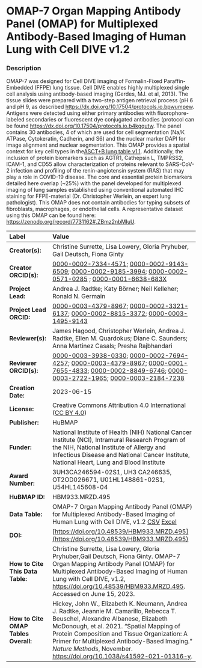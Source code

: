 # OMAP-7 Organ Mapping Antibody Panel (OMAP) for Multiplexed Antibody-Based Imaging of Human Lung with Cell DIVE v1.2

### Description
OMAP-7 was designed for Cell DIVE imaging of Formalin-Fixed Paraffin-Embedded (FFPE) lung tissue. Cell DIVE enables highly multiplexed single cell analysis using antibody-based imaging (Gerdes, MJ. et al, 2013). The tissue slides were prepared with a two-step antigen retrieval process (pH 6 and pH 9, as described https://dx.doi.org/10.17504/protocols.io.bpwumpew. Antigens were detected using either primary antibodies with fluorophore-labeled secondaries or fluorescent dye conjugated antibodies (protocol can be found https://dx.doi.org/10.17504/protocols.io.b4kgqutw. The panel contains 30 antibodies, 4 of which are used for cell segmentation (Na/K ATPase, Cytokeratin, Cadherin, and S6) and the nuclear marker DAPI for image alignment and nuclear segmentation. This OMAP provides a spatial context for key cell types in the[ASCT+B lung table v1.1](https://doi.org/10.48539/HBM323.SGDF.945).   Additionally, the inclusion of protein biomarkers such as AGTR1, Cathepsin L, TMPRSS2, ICAM-1, and CD55 allow characterization of proteins relevant to SARS-CoV-2 infection and profiling of the renin-angiotensin system (RAS) that may play a role in COVID-19 disease. The core and essential protein biomarkers detailed here overlap (~25%) with the panel developed for multiplexed imaging of lung samples established using conventional automated IHC staining for FFPE-material  (Dr. Christopher Werlein, an expert lung pathologist).  This OMAP does not contain antibodies for typing subsets of fibroblasts, macrophages, or endothelial cells. A representative dataset using this OMAP can be found here: https://zenodo.org/record/7731162#.ZBmz2nbMIuU.



| Label | Value |
| :------------- |:-------------|
| **Creator(s):** | Christine Surrette, Lisa Lowery, Gloria Pryhuber, Gail Deutsch, Fiona Ginty |
| **Creator ORCID(s):** | [0000-0002-7334-4571](https://orcid.org/0000-0002-7334-4571); [0000-0002-9143-6509](https://orcid.org/0000-0002-9143-6509); [0000-0002-9185-3994](https://orcid.org/0000-0002-9185-3994); [0000-0002-0571-0285](https://orcid.org/0000-0002-0571-0285) ; [0000-0001-6638-683X](https://orcid.org/0000-0001-6638-683X)|
| **Project Lead:** | Andrea J. Radtke; Katy B&ouml;rner; Neil Kelleher; Ronald N. Germain |
| **Project Lead ORCID:** | [0000-0003-4379-8967](https://orcid.org/0000-0003-4379-8967); [0000-0002-3321-6137](https://orcid.org/0000-0002-3321-6137); [0000-0002-8815-3372](https://orcid.org/0000-0002-8815-3372); [0000-0003-1495-9143](https://orcid.org/0000-0003-1495-9143) |
| **Reviewer(s):** |James Hagood, Christopher Werlein, Andrea J. Radtke, Ellen M. Quardokus; Diane C. Saunders; Anna Martinez Casals; Presha Rajbhandari|
| **Reviewer ORCID(s):** |[0000-0003-3938-0330](https://orcid.org/0000-0003-3938-0330); [0000-0002-7694-4257](https://orcid.org/0000-0002-7694-4257); [0000-0003-4379-8967](https://orcid.org/0000-0003-4379-8967); [0000-0001-7655-4833](https://orcid.org/0000-0001-7655-4833); [0000-0002-8849-6746](https://orcid.org/0000-0002-8849-6746); [0000-0003-2722-1965](https://orcid.org/0000-0003-2722-1965); [0000-0003-2184-7238](https://orcid.org/0000-0003-2184-7238)  
| **Creation Date:** | 2023-06-15|
| **License:** | Creative Commons Attribution 4.0 International ([CC BY 4.0](https://creativecommons.org/licenses/by/4.0/)) |
| **Publisher:** | HuBMAP |
| **Funder:** | National Institute of Health (NIH) National Cancer Institute (NCI), Intramural Research Program of the NIH, National Institute of Allergy and Infectious Disease and National Cancer Institute, National Heart, Lung and Blood Institute|
| **Award Number:** | 3UH3CA246594-02S1, UH3 CA246635, OT2OD026671, U01HL148861-02S1,  U54HL145608-04 |
| **HuBMAP ID:** | HBM933.MRZD.495 |
| **Data Table:** | OMAP-7 Organ Mapping Antibody Panel (OMAP) for Multiplexed Antibody-Based Imaging of Human Lung with Cell DIVE, v1.2 [CSV](https://hubmapconsortium.github.io/ccf-releases/v1.4/omap/omap-7-lung-cell-dive.csv) [Excel](https://hubmapconsortium.github.io/ccf-releases/v1.4/omap/omap-7-lung-cell-dive.xlsx) |
| **DOI:** | [https://doi.org/10.48539/HBM933.MRZD.495](https://doi.org/10.48539/HBM933.MRZD.495) |
| **How to Cite This Data Table:** |Christine Surrette, Lisa Lowery, Gloria Pryhuber,Gail Deutsch, Fiona Ginty. OMAP-7 Organ Mapping Antibody Panel (OMAP) for Multiplexed Antibody-Based Imaging of Human Lung with Cell DIVE, v1.2, https://doi.org/10.48539/HBM933.MRZD.495. Accessed on June 15, 2023.|
| **How to Cite OMAP Tables Overall:** | Hickey, John W., Elizabeth K. Neumann, Andrea J. Radtke, Jeannie M. Camarillo, Rebecca T. Beuschel, Alexandre Albanese, Elizabeth McDonough, et al. 2021. “Spatial Mapping of Protein Composition and Tissue Organization: A Primer for Multiplexed Antibody-Based Imaging.” *Nature Methods*, November. https://doi.org/10.1038/s41592-021-01316-y. |

